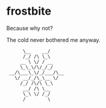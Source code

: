 # frostbite

Because why not?

The cold never bothered me anyway.

```
      \__    __/
      /_/ /\ \_\
     __ \ \/ / __
     \_\_\/\/_/_/
 __/\___\_\/_/___/\__
   \/ __/_/\_\__ \/
     /_/ /\/\ \_\
      __/ /\ \__
      \_\ \/ /_/
      /        \
```
